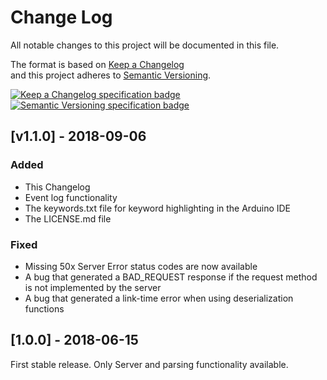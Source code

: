 # Change Log  
All notable changes to this project will be documented in this file.  

The format is based on [Keep a Changelog](http://keepachangelog.com/)  
and this project adheres to [Semantic Versioning](http://semver.org/).  

[![Keep a Changelog specification badge](https://img.shields.io/badge/Keep%20a%20Changelog%20Specification-1.0.0-orange.svg)](http://keepachangelog.com)
[![Semantic Versioning specification badge](https://img.shields.io/badge/Semantic%20Versioning%20Specification-2.0.0-orange.svg)](http://semver.org)

## [v1.1.0] - 2018-09-06 ##
### Added ###

- This Changelog
- Event log functionality
- The keywords.txt file for keyword highlighting in the Arduino IDE
- The LICENSE.md file

### Fixed ###

- Missing 50x Server Error status codes are now available
- A bug that generated a BAD_REQUEST response if the request method is not implemented by the server
- A bug that generated a link-time error when using deserialization functions

## [1.0.0] - 2018-06-15 ##

First stable release.
Only Server and parsing functionality available.
